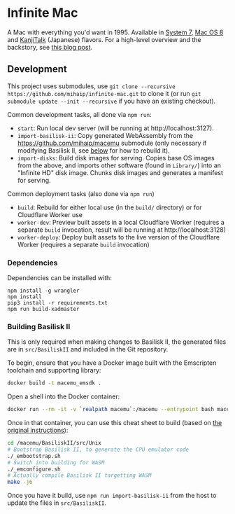 # Infinite Mac

A Mac with everything you'd want in 1995. Available in [System 7](https://system7.app/), [Mac OS 8](https://macos8.app/) and [KanjiTalk](https://kanjitalk7.app) (Japanese) flavors. For a high-level overview and the backstory, see [this blog post](https://blog.persistent.info/2022/03/blog-post.html).

## Development

This project uses submodules, use `git clone --recursive https://github.com/mihaip/infinite-mac.git` to clone it (or run `git submodule update --init --recursive` if you have an existing checkout).

Common development tasks, all done via `npm run`:

-   `start`: Run local dev server (will be running at http://localhost:3127).
-   `import-basilisk-ii`: Copy generated WebAssembly from the https://github.com/mihaip/macemu submodule (only necessary if modifying Basilisk II, see [below](#building-basilisk-ii) for how to rebuild it).
-   `import-disks`: Build disk images for serving. Copies base OS images from the above, and imports other software (found in `Library/`) into an "Infinite HD" disk image. Chunks disk images and generates a manifest for serving.

Common deployment tasks (also done via `npm run`)

-   `build`: Rebuild for either local use (in the `build/` directory) or for Cloudflare Worker use
-   `worker-dev`: Preview built assets in a local Cloudflare Worker (requires a separate `build` invocation, result will be running at http://localhost:3128)
-   `worker-deploy`: Deploy built assets to the live version of the Cloudflare Worker (requires a separate `build` invocation)

### Dependencies

Dependencies can be installed with:

```
npm install -g wrangler
npm install
pip3 install -r requirements.txt
npm run build-xadmaster
```

### Building Basilisk II

This is only required when making changes to Basilisk II, the generated files are in `src/BasiliskII` and included in the Git repository.

To begin, ensure that you have a Docker image built with the Emscripten toolchain and supporting library:

```sh
docker build -t macemu_emsdk .
```

Open a shell into the Docker container:

```sh
docker run --rm -it -v `realpath macemu`:/macemu --entrypoint bash macemu_emsdk
```

Once in that container, you can use this cheat sheet to build (based on [the original instructions](https://github.com/mihaip/macemu/blob/bas-emscripten-release/BasiliskII/src/NOTES)):

```sh
cd /macemu/BasiliskII/src/Unix
# Bootstrap Basilisk II, to generate the CPU emulator code
./_embootstrap.sh
# Switch into building for WASM
./_emconfigure.sh
# Actually compile Basilisk II targetting WASM
make -j6
```

Once you have it build, use `npm run import-basilisk-ii` from the host to update the files in `src/BasiliskII`.
